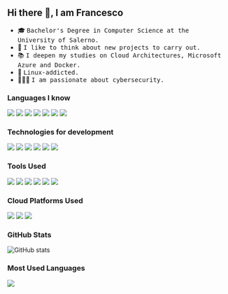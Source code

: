 ## Hi there 👋, I am Francesco

- 🎓 <samp>Bachelor's Degree in Computer Science at the University of Salerno.</samp>
- 🔨 <samp>I like to think about new projects to carry out.</samp>
- 📚 <samp>I deepen my studies on Cloud Architectures, Microsoft Azure and Docker.</samp>
- 🐧 <samp>Linux-addicted.</samp>
- 👨🏻‍💻 <samp>I am passionate about cybersecurity.</samp>


### Languages I know
<img src ="https://img.shields.io/badge/-HTML5-333333?style=flat&logo=HTML5"> <img src = "https://img.shields.io/badge/-CSS-333333?style=flat&logo=CSS3&logoColor=1572B6">
<img src="https://img.shields.io/badge/-C-333333?style=flat&logo=C%2B%2B&logoColor=00599C">
<img src="https://img.shields.io/badge/C%23-333333?style=flat&logo=c-sharp&logoColor=blue">
<img src="https://img.shields.io/badge/-Python-333333?style=flat&logo=python"> 
<img src="https://img.shields.io/badge/-JavaScript-333333?style=flat&logo=javascript">
<img src="https://img.shields.io/badge/Shell_Script-333333?style=flat&logo=gnu-bash&logoColor=white">

### Technologies for development
<img src="https://img.shields.io/badge/-React Native-333333?style=flat&logo=react"> <img src="https://img.shields.io/badge/-Expo-333333?style=flat&logo=expo">
<img src="https://img.shields.io/badge/-MongoDB-333333?style=flat&logo=mongodb">
<img src="https://img.shields.io/badge/-MySQL-333333?style=flat&logo=mysql">
<img src="https://img.shields.io/badge/-Node.js-333333?style=flat&logo=node.js">
<img src="https://img.shields.io/badge/-Express.js-333333?style=flat&logo=express&logoColor=%2361DAFB">

### Tools Used
<img src="https://img.shields.io/badge/-Unity%203D-333333?style=flat&logo=unity"> <img src="https://img.shields.io/badge/-Adobe%20XD-333333?style=flat&logo=adobexd">
<img src="https://img.shields.io/badge/-Eclipse-333333?style=flat&logo=eclipse&logoColor=violet">
<img src="https://img.shields.io/badge/-Visual%20Studio%20Code-333333?style=flat&logo=visual-studio-code&logoColor=blue">
<img src="https://img.shields.io/badge/-Git-333333?style=flat&logo=git">
<img src="https://img.shields.io/badge/-GitHub-333333?style=flat&logo=github">

### Cloud Platforms Used
<img src="https://img.shields.io/badge/-Amazon%20AWS-333333?style=flat&logo=amazon-aws&logoColor=orange"> <img src="https://img.shields.io/badge/-Microsoft%20Azure-333333?style=flat&logo=microsoftazure&logoColor=blue">
<img src="https://img.shields.io/badge/-Google%20Cloud-333333?style=flat&logo=google-cloud&logoColor=yellow">

### GitHub Stats
![GitHub stats](https://github-readme-stats.vercel.app/api?username=FrancescoPa96&show_icons=true&theme=gotham&hide_title=true)

### Most Used Languages
<p align="left">
    <img 
        src="https://github-readme-stats.vercel.app/api/top-langs/?username=FrancescoPa96&langs_count=100&layout=compact&theme=gotham&hide_title=true" />
</p>
